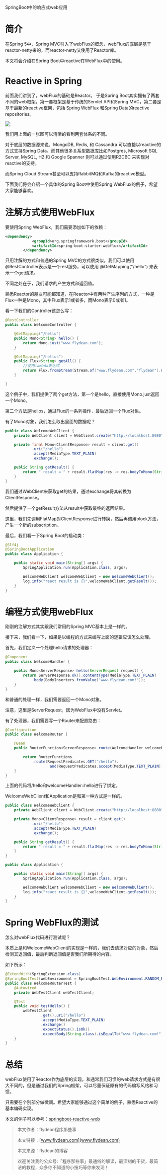 SpringBoot中的响应式web应用

# 简介

在Spring 5中，Spring MVC引入了webFlux的概念，webFlux的底层是基于reactor-netty来的，而reactor-netty又使用了Reactor库。

本文将会介绍在Spring Boot中reactive在WebFlux中的使用。

# Reactive in Spring

前面我们讲到了，webFlux的基础是Reactor。 于是Spring Boot其实拥有了两套不同的web框架，第一套框架是基于传统的Servlet API和Spring MVC，第二套是基于最新的reactive框架，包括 Spring WebFlux 和Spring Data的reactive repositories。

![](https://img-blog.csdnimg.cn/20200908214125363.png)

我们用上面的一张图可以清晰的看到两套体系的不同。

对于底层的数据源来说，MongoDB, Redis, 和 Cassandra 可以直接以reactive的方式支持Spring Data。而其他很多关系型数据库比如Postgres, Microsoft SQL Server, MySQL, H2 和 Google Spanner 则可以通过使用R2DBC 来实现对reactive的支持。

而Spring Cloud Stream甚至可以支持RabbitMQ和Kafka的reactive模型。

下面我们将会介绍一个具体的Spring Boot中使用Spring WebFlux的例子，希望大家能够喜欢。

# 注解方式使用WebFlux

要使用Spring WebFlux，我们需要添加如下的依赖：

~~~xml
<dependency>
            <groupId>org.springframework.boot</groupId>
            <artifactId>spring-boot-starter-webflux</artifactId>
        </dependency>
~~~

只用注解的方式和普通的Spring MVC的方式很类似，我们可以使用@RestController表示是一个rest服务，可以使用 @GetMapping("/hello") 来表示一个get请求。

不同之处在于，我们请求的产生方式和返回值。

熟悉Reactor的朋友可能都知道，在Reactor中有两种产生序列的方式，一种是Flux一种是Mono，其中Flux表示1或者多，而Mono表示0或者1。

看一下我们的Controller该怎么写：

~~~java
@RestController
public class WelcomeController {

    @GetMapping("/hello")
    public Mono<String> hello() {
        return Mono.just("www.flydean.com");
    }

    @GetMapping("/hellos")
    public Flux<String> getAll() {
        //使用lambda表达式
        return Flux.fromStream(Stream.of("www.flydean.com","flydean").map(String::toLowerCase));
    }

}
~~~

这个例子中，我们提供了两个get方法，第一个是hello，直接使用Mono.just返回一个Mono。

第二个方法是hellos，通过Flux的一系列操作，最后返回一个Flux对象。

有了Mono对象，我们怎么取出里面的数据呢？

~~~java
public class WelcomeWebClient {
	private WebClient client = WebClient.create("http://localhost:8080");

	private final Mono<ClientResponse> result = client.get()
			.uri("/hello")
			.accept(MediaType.TEXT_PLAIN)
			.exchange();

	public String getResult() {
		return " result = " + result.flatMap(res -> res.bodyToMono(String.class)).block();
	}
}
~~~

我们通过WebClient来获取get的结果，通过exchange将其转换为ClientResponse。 

然后提供了一个getResult方法从result中获取最终的返回结果。

这里，我们先调用FlatMap对ClientResponse进行转换，然后再调用block方法，产生一个新的subscription。

最后，我们看一下Spring Boot的启动类：

~~~java
@Slf4j
@SpringBootApplication
public class Application {

    public static void main(String[] args) {
        SpringApplication.run(Application.class, args);

        WelcomeWebClient welcomeWebClient = new WelcomeWebClient();
        log.info("react result is {}",welcomeWebClient.getResult());
    }
}
~~~

# 编程方式使用webFlux

刚刚的注解方式其实跟我们常用的Spring MVC基本上是一样的。

接下来，我们看一下，如果是以编程的方式来编写上面的逻辑应该怎么处理。

首先，我们定义一个处理hello请求的处理器：

~~~java
@Component
public class WelcomeHandler {

	public Mono<ServerResponse> hello(ServerRequest request) {
		return ServerResponse.ok().contentType(MediaType.TEXT_PLAIN)
			.body(BodyInserters.fromValue("www.flydean.com!"));
	}
}
~~~

和普通的处理一样，我们需要返回一个Mono对象。

注意，这里是ServerRequest，因为WebFlux中没有Servlet。

有了处理器，我们需要写一个Router来配置路由：

~~~java
@Configuration
public class WelcomeRouter {

	@Bean
	public RouterFunction<ServerResponse> route(WelcomeHandler welcomeHandler) {

		return RouterFunctions
			.route(RequestPredicates.GET("/hello").
					and(RequestPredicates.accept(MediaType.TEXT_PLAIN)), welcomeHandler::hello);
	}
}
~~~

上面的代码将/hello和welcomeHandler::hello进行了绑定。


WelcomeWebClient和Application是和第一种方式是一样的。

~~~java
public class WelcomeWebClient {
	private WebClient client = WebClient.create("http://localhost:8080");

	private Mono<ClientResponse> result = client.get()
			.uri("/hello")
			.accept(MediaType.TEXT_PLAIN)
			.exchange();

	public String getResult() {
		return " result = " + result.flatMap(res -> res.bodyToMono(String.class)).block();
	}
}
~~~

~~~java
public class Application {

    public static void main(String[] args) {
        SpringApplication.run(Application.class, args);

        WelcomeWebClient welcomeWebClient = new WelcomeWebClient();
        log.info("react result is {}",welcomeWebClient.getResult());
    }
}
~~~

# Spring WebFlux的测试

怎么对webFlux代码进行测试呢？

本质上是和WelcomeWebClient的实现是一样的，我们去请求对应的对象，然后检测其返回值，最后判断返回值是否我们所期待的内容。

如下所示：

~~~java
@ExtendWith(SpringExtension.class)
@SpringBootTest(webEnvironment = SpringBootTest.WebEnvironment.RANDOM_PORT)
public class WelcomeRouterTest {
    @Autowired
    private WebTestClient webTestClient;

    @Test
    public void testHello() {
        webTestClient
                .get().uri("/hello")
                .accept(MediaType.TEXT_PLAIN)
                .exchange()
                .expectStatus().isOk()
                .expectBody(String.class).isEqualTo("www.flydean.com!");
    }
}
~~~

# 总结

webFlux使用了Reactor作为底层的实现，和通常我们习惯的web请求方式是有很大不同的，但是通过我们的Spring框架，可以尽量保证原有的代码编写风格和习惯。

只需要在个别部分做微调。希望大家能够通过这个简单的例子，熟悉Reactive的基本编码实现。

本文的例子可以参考：[springboot-reactive-web](https://github.com/ddean2009/learn-springboot2/tree/master/springboot-reactive-web)

> 本文作者：flydean程序那些事
> 
> 本文链接：[www.flydean.com](www.flydean.com)
> 
> 本文来源：flydean的博客
> 
> 欢迎关注我的公众号:「程序那些事」最通俗的解读，最深刻的干货，最简洁的教程，众多你不知道的小技巧等你来发现！






